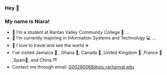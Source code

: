 ### Hey 👋
### My name is Niara!

- 🔭 I’m a student at Raritan Valley Community College 📖 ...
- 🌱 I’m currently majoring in Information Systems and Technology 💻 ...
- 🌴 I love to travel and see the world ✈️
- I've visited Jamaica 🌴 ,  Ghana 🎋, Canada 🍁 ,United Kingdom 🏰 ,France 🗼 ,Spain🏰, and China ⛩️ 
- Contact me through email: G00280068@stu.raritanval.edu

